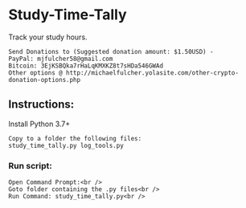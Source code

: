 # Study-Time-Tally
Track your study hours.

    Send Donations to (Suggested donation amount: $1.50USD) -
    PayPal: mjfulcher58@gmail.com
    Bitcoin: 3EjKSBQka7rHaLqKMXKZ8t7sHDa546GWAd
    Other options @ http://michaelfulcher.yolasite.com/other-crypto-donation-options.php

## Instructions:<br />
Install Python 3.7+<br />
        
    Copy to a folder the following files:
    study_time_tally.py log_tools.py
    
### Run script:<br />
    Open Command Prompt:<br />
    Goto folder containing the .py files<br />
    Run Command: study_time_tally.py<br />
